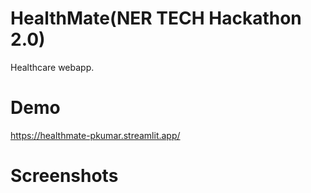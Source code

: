 # HealthMate(NER TECH Hackathon 2.0)
Healthcare webapp.
# Demo
https://healthmate-pkumar.streamlit.app/
# Screenshots
